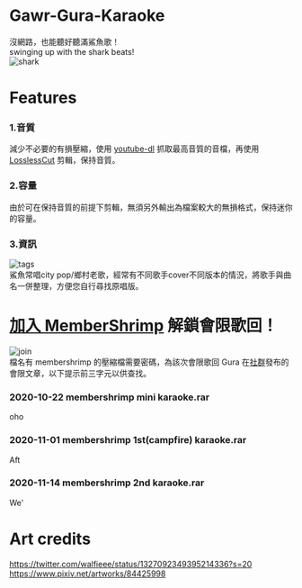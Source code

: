 # Gawr-Gura-Karaoke
沒網路，也能聽好聽滿鯊魚歌！\
swinging up with the shark beats!\
![shark](https://i.imgur.com/uOpMXdz.png)

# Features
### 1.音質
減少不必要的有損壓縮，使用 [youtube-dl](https://youtube-dl.org/) 抓取最高音質的音檔，再使用 [LosslessCut](https://github.com/mifi/lossless-cut) 剪輯，保持音質。

### 2.容量
由於可在保持音質的前提下剪輯，無須另外輸出為檔案較大的無損格式，保持迷你的容量。

### 3.資訊
![tags](https://i.imgur.com/AXJSICW.jpg)\
鯊魚常唱city pop/鄉村老歌，經常有不同歌手cover不同版本的情況，將歌手與曲名一併整理，方便您自行尋找原唱版。

# [加入 MemberShrimp](https://www.youtube.com/channel/UCoSrY_IQQVpmIRZ9Xf-y93g/join) 解鎖會限歌回！
![join](https://i.imgur.com/H2zz5L0.png)\
檔名有 membershrimp 的壓縮檔需要密碼，為該次會限歌回 Gura 在[社群](https://www.youtube.com/channel/UCoSrY_IQQVpmIRZ9Xf-y93g/community)發布的會限文章，以下提示前三字元以供查找。

### 2020-10-22 membershrimp mini karaoke.rar
oho
### 2020-11-01 membershrimp 1st(campfire) karaoke.rar
Aft
### 2020-11-14 membershrimp 2nd karaoke.rar
We'

# Art credits
https://twitter.com/walfieee/status/1327092349395214336?s=20 \
https://www.pixiv.net/artworks/84425998
